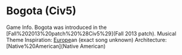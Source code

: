 # Bogota (Civ5)

Game Info.
Bogota was introduced in the [Fall%202013%20patch%20%28Civ5%29](Fall 2013 patch).
Musical Theme Inspiration: [Europe](Europe)an (exact song unknown)
Architecture: [Native%20American](Native American)